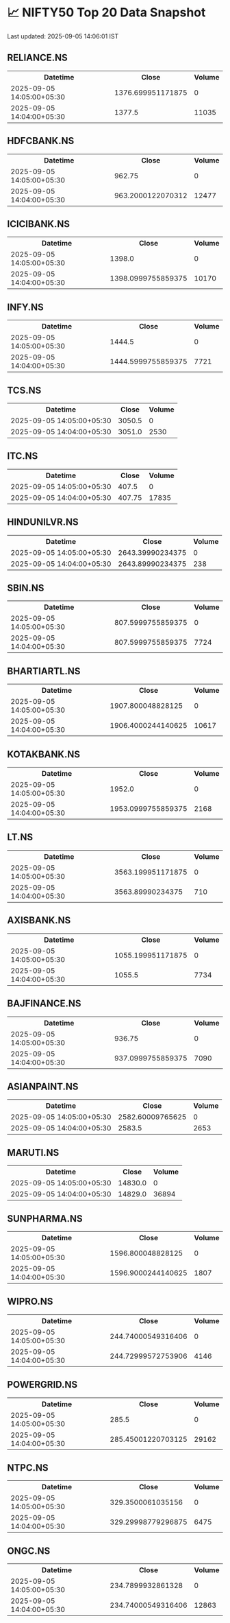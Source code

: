 # 📈 NIFTY50 Top 20 Data Snapshot

Last updated: 2025-09-05 14:06:01 IST

## RELIANCE.NS

<table>
  <tr><th>Datetime</th><th>Close</th><th>Volume</th></tr>
  <tr><td>2025-09-05 14:05:00+05:30</td><td>1376.699951171875</td><td>0</td></tr>
  <tr><td>2025-09-05 14:04:00+05:30</td><td>1377.5</td><td>11035</td></tr>
</table>

## HDFCBANK.NS

<table>
  <tr><th>Datetime</th><th>Close</th><th>Volume</th></tr>
  <tr><td>2025-09-05 14:05:00+05:30</td><td>962.75</td><td>0</td></tr>
  <tr><td>2025-09-05 14:04:00+05:30</td><td>963.2000122070312</td><td>12477</td></tr>
</table>

## ICICIBANK.NS

<table>
  <tr><th>Datetime</th><th>Close</th><th>Volume</th></tr>
  <tr><td>2025-09-05 14:05:00+05:30</td><td>1398.0</td><td>0</td></tr>
  <tr><td>2025-09-05 14:04:00+05:30</td><td>1398.0999755859375</td><td>10170</td></tr>
</table>

## INFY.NS

<table>
  <tr><th>Datetime</th><th>Close</th><th>Volume</th></tr>
  <tr><td>2025-09-05 14:05:00+05:30</td><td>1444.5</td><td>0</td></tr>
  <tr><td>2025-09-05 14:04:00+05:30</td><td>1444.5999755859375</td><td>7721</td></tr>
</table>

## TCS.NS

<table>
  <tr><th>Datetime</th><th>Close</th><th>Volume</th></tr>
  <tr><td>2025-09-05 14:05:00+05:30</td><td>3050.5</td><td>0</td></tr>
  <tr><td>2025-09-05 14:04:00+05:30</td><td>3051.0</td><td>2530</td></tr>
</table>

## ITC.NS

<table>
  <tr><th>Datetime</th><th>Close</th><th>Volume</th></tr>
  <tr><td>2025-09-05 14:05:00+05:30</td><td>407.5</td><td>0</td></tr>
  <tr><td>2025-09-05 14:04:00+05:30</td><td>407.75</td><td>17835</td></tr>
</table>

## HINDUNILVR.NS

<table>
  <tr><th>Datetime</th><th>Close</th><th>Volume</th></tr>
  <tr><td>2025-09-05 14:05:00+05:30</td><td>2643.39990234375</td><td>0</td></tr>
  <tr><td>2025-09-05 14:04:00+05:30</td><td>2643.89990234375</td><td>238</td></tr>
</table>

## SBIN.NS

<table>
  <tr><th>Datetime</th><th>Close</th><th>Volume</th></tr>
  <tr><td>2025-09-05 14:05:00+05:30</td><td>807.5999755859375</td><td>0</td></tr>
  <tr><td>2025-09-05 14:04:00+05:30</td><td>807.5999755859375</td><td>7724</td></tr>
</table>

## BHARTIARTL.NS

<table>
  <tr><th>Datetime</th><th>Close</th><th>Volume</th></tr>
  <tr><td>2025-09-05 14:05:00+05:30</td><td>1907.800048828125</td><td>0</td></tr>
  <tr><td>2025-09-05 14:04:00+05:30</td><td>1906.4000244140625</td><td>10617</td></tr>
</table>

## KOTAKBANK.NS

<table>
  <tr><th>Datetime</th><th>Close</th><th>Volume</th></tr>
  <tr><td>2025-09-05 14:05:00+05:30</td><td>1952.0</td><td>0</td></tr>
  <tr><td>2025-09-05 14:04:00+05:30</td><td>1953.0999755859375</td><td>2168</td></tr>
</table>

## LT.NS

<table>
  <tr><th>Datetime</th><th>Close</th><th>Volume</th></tr>
  <tr><td>2025-09-05 14:05:00+05:30</td><td>3563.199951171875</td><td>0</td></tr>
  <tr><td>2025-09-05 14:04:00+05:30</td><td>3563.89990234375</td><td>710</td></tr>
</table>

## AXISBANK.NS

<table>
  <tr><th>Datetime</th><th>Close</th><th>Volume</th></tr>
  <tr><td>2025-09-05 14:05:00+05:30</td><td>1055.199951171875</td><td>0</td></tr>
  <tr><td>2025-09-05 14:04:00+05:30</td><td>1055.5</td><td>7734</td></tr>
</table>

## BAJFINANCE.NS

<table>
  <tr><th>Datetime</th><th>Close</th><th>Volume</th></tr>
  <tr><td>2025-09-05 14:05:00+05:30</td><td>936.75</td><td>0</td></tr>
  <tr><td>2025-09-05 14:04:00+05:30</td><td>937.0999755859375</td><td>7090</td></tr>
</table>

## ASIANPAINT.NS

<table>
  <tr><th>Datetime</th><th>Close</th><th>Volume</th></tr>
  <tr><td>2025-09-05 14:05:00+05:30</td><td>2582.60009765625</td><td>0</td></tr>
  <tr><td>2025-09-05 14:04:00+05:30</td><td>2583.5</td><td>2653</td></tr>
</table>

## MARUTI.NS

<table>
  <tr><th>Datetime</th><th>Close</th><th>Volume</th></tr>
  <tr><td>2025-09-05 14:05:00+05:30</td><td>14830.0</td><td>0</td></tr>
  <tr><td>2025-09-05 14:04:00+05:30</td><td>14829.0</td><td>36894</td></tr>
</table>

## SUNPHARMA.NS

<table>
  <tr><th>Datetime</th><th>Close</th><th>Volume</th></tr>
  <tr><td>2025-09-05 14:05:00+05:30</td><td>1596.800048828125</td><td>0</td></tr>
  <tr><td>2025-09-05 14:04:00+05:30</td><td>1596.9000244140625</td><td>1807</td></tr>
</table>

## WIPRO.NS

<table>
  <tr><th>Datetime</th><th>Close</th><th>Volume</th></tr>
  <tr><td>2025-09-05 14:05:00+05:30</td><td>244.74000549316406</td><td>0</td></tr>
  <tr><td>2025-09-05 14:04:00+05:30</td><td>244.72999572753906</td><td>4146</td></tr>
</table>

## POWERGRID.NS

<table>
  <tr><th>Datetime</th><th>Close</th><th>Volume</th></tr>
  <tr><td>2025-09-05 14:05:00+05:30</td><td>285.5</td><td>0</td></tr>
  <tr><td>2025-09-05 14:04:00+05:30</td><td>285.45001220703125</td><td>29162</td></tr>
</table>

## NTPC.NS

<table>
  <tr><th>Datetime</th><th>Close</th><th>Volume</th></tr>
  <tr><td>2025-09-05 14:05:00+05:30</td><td>329.3500061035156</td><td>0</td></tr>
  <tr><td>2025-09-05 14:04:00+05:30</td><td>329.29998779296875</td><td>6475</td></tr>
</table>

## ONGC.NS

<table>
  <tr><th>Datetime</th><th>Close</th><th>Volume</th></tr>
  <tr><td>2025-09-05 14:05:00+05:30</td><td>234.7899932861328</td><td>0</td></tr>
  <tr><td>2025-09-05 14:04:00+05:30</td><td>234.74000549316406</td><td>12863</td></tr>
</table>

